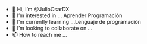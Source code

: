 - 👋 Hi, I’m @JulioCsarDX
- 👀 I’m interested in ... Aprender Programación
- 🌱 I’m currently learning ...Lenguaje de programación
- 💞️ I’m looking to collaborate on ...
- 📫 How to reach me ...

<!---
JulioCsarDX/JulioCsarDX is a ✨ special ✨ repository because its `README.md` (this file) appears on your GitHub profile.
You can click the Preview link to take a look at your changes.
--->
